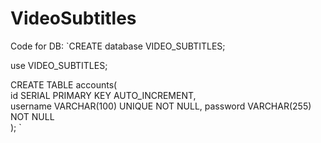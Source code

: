 # VideoSubtitles
Code for DB:
`CREATE database VIDEO_SUBTITLES;

use VIDEO_SUBTITLES;

CREATE TABLE accounts(                          
  id SERIAL PRIMARY KEY AUTO_INCREMENT,                          
  username VARCHAR(100) UNIQUE NOT NULL,
  password VARCHAR(255) NOT NULL                                             
); `
